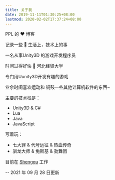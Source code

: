 ```yaml
---
title: 关于我
date: 2019-11-11T01:30:25+08:00
lastmod: 2020-02-02T17:37:24+08:00
---
```


PPL 的 ❤️ 博客

记录一些 🌈 生活上，技术上的事

一名从事Unity3D 的游戏开发程序员

时间过得好快 🏫 河北经贸大学

专门用Uunity3D开发有趣的游戏

业余时间喜欢运动和 铜鼓一些其他计算机软件的东西~

主要的技术栈是：

- Unity3D & C#
- Lua
- Java
- JavaScript

写着玩：

- 七大罪 & 代号远征 & 热血传奇
- 驯龙大师 & 兔斯基 & 劲舞团

目前在 [Shengqu](https://www.sdo.com) 工作

-- 2021 年 09 月 28 日更新
